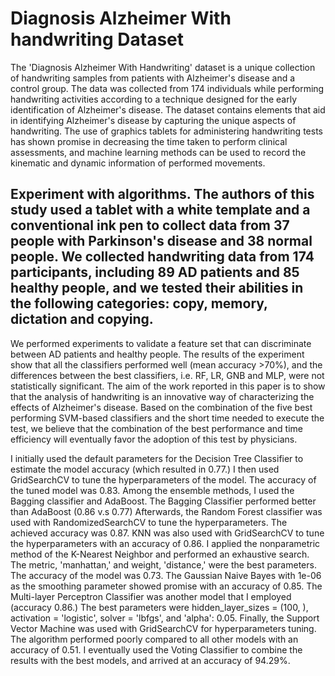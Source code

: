 # Diagnosis Alzheimer With handwriting Dataset
The 'Diagnosis Alzheimer With Handwriting' dataset is a unique collection of handwriting samples from patients with Alzheimer's disease and a control group. The data was collected from 174 individuals while performing handwriting activities according to a technique designed for the early identification of Alzheimer's disease. The dataset contains elements that aid in identifying Alzheimer's disease by capturing the unique aspects of handwriting. 
The use of graphics tablets for administering handwriting tests has shown promise in decreasing the time taken to perform clinical assessments, and machine learning methods can be used to record the kinematic and dynamic information of performed movements.
## Experiment with algorithms. The authors of this study used a tablet with a white template and a conventional ink pen to collect data from 37 people with Parkinson's disease and 38 normal people. We collected handwriting data from 174 participants, including 89 AD patients and 85 healthy people, and we tested their abilities in the following categories: copy, memory, dictation and copying.
We performed experiments to validate a feature set that can discriminate between AD patients and healthy people.
The results of the experiment show that all the classifiers performed well (mean accuracy >70%), and the differences between the best classifiers, i.e. RF, LR, GNB and MLP, were not statistically significant.
The aim of the work reported in this paper is to show that the analysis of handwriting is an innovative way of characterizing the effects of Alzheimer's disease.
Based on the combination of the five best performing SVM-based classifiers and the short time needed to execute the test, we believe that the combination of the best performance and time efficiency will eventually favor the adoption of this test by physicians.

I initially used the default parameters for the Decision Tree Classifier to estimate the model accuracy (which resulted in 0.77.)  I then used GridSearchCV to tune the hyperparameters of the model. The accuracy of the tuned model was 0.83. Among the ensemble methods, I used the Bagging classifier and AdaBoost. The Bagging Classifier performed better than AdaBoost (0.86 v.s 0.77) Afterwards, the Random Forest classifier was used with RandomizedSearchCV to tune the hyperparameters. The achieved accuracy was 0.87. KNN was also used with GridSearchCV to tune the hyperparameters with an accuracy of 0.86. I applied the nonparametric method of the K-Nearest Neighbor and performed an exhaustive search. The metric, 'manhattan,' and weight, 'distance,' were the best parameters. The accuracy of the model was 0.73. The Gaussian Naive Bayes with 1e-06 as the smoothing parameter showed promise with an accuracy of 0.85. The Multi-layer Perceptron Classifier was another model that I employed (accuracy 0.86.) The best parameters were hidden_layer_sizes = (100, ), activation = 'logistic', solver = 'lbfgs', and 'alpha': 0.05. Finally, the Support Vector Machine was used with GridSearchCV for hyperparameters tuning. The algorithm performed poorly compared to all other models with an accuracy of 0.51. I eventually used the Voting Classifier to combine the results with the best models, and arrived at an accuracy of 94.29%.
